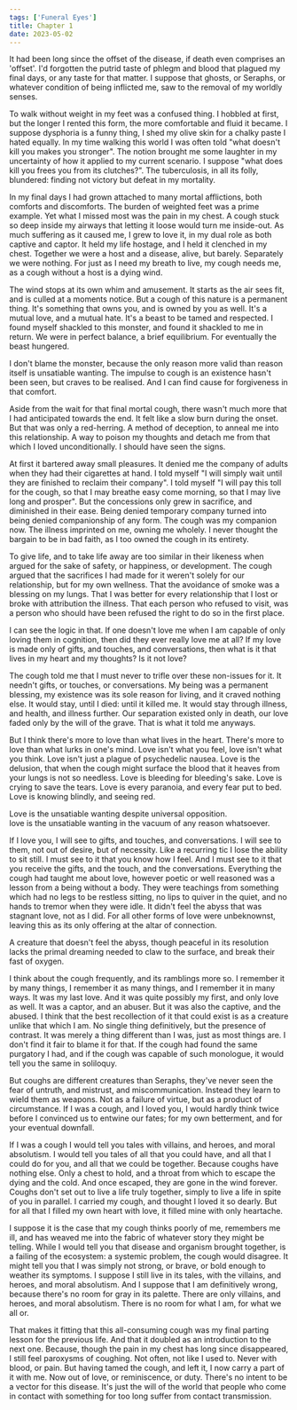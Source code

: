 ```yaml
---
tags: ['Funeral Eyes']
title: Chapter 1
date: 2023-05-02
---
```


It had been long since the offset of the disease, if death even comprises an 'offset'. I'd forgotten the putrid taste of phlegm and blood that plagued my final days, or any taste for that matter. I suppose that ghosts, or Seraphs, or whatever condition of being inflicted me, saw to the removal of my worldly senses.

To walk without weight in my feet was a confused thing. I hobbled at first, but the longer I rented this form, the more comfortable and fluid it became. I suppose dysphoria is a funny thing, I shed my olive skin for a chalky paste I hated equally. In my time walking this world I was often told "what doesn't kill you makes you stronger". The notion brought me some laughter in my uncertainty of how it applied to my current scenario. I suppose "what does kill you frees you from its clutches?". The tuberculosis, in all its folly, blundered: finding not victory but defeat in my mortality.

In my final days I had grown attached to many mortal afflictions, both comforts and discomforts. The burden of weighted feet was a prime example. Yet what I missed most was the pain in my chest. A cough stuck so deep inside my airways that letting it loose would turn me inside-out. As much suffering as it caused me, I grew to love it, in my dual role as both captive and captor. It held my life hostage, and I held it clenched in my chest. Together we were a host and a disease, alive, but barely. Separately we were nothing. For just as I need my breath to live, my cough needs me, as a cough without a host is a dying wind.

The wind stops at its own whim and amusement. It starts as the air sees fit, and is culled at a moments notice. But a cough of this nature is a permanent thing. It's something that owns you, and is owned by you as well. It's a mutual love, and a mutual hate. It's a beast to be tamed and respected. I found myself shackled to this monster, and found it shackled to me in return. We were in perfect balance, a brief equilibrium. For eventually the beast hungered.

I don't blame the monster, because the only reason more valid than reason itself is unsatiable wanting. The impulse to cough is an existence hasn't been seen, but craves to be realised. And I can find cause for forgiveness in that comfort.

Aside from the wait for that final mortal cough, there wasn't much more that I had anticipated towards the end. It felt like a slow burn during the onset. But that was only a red-herring. A method of deception, to anneal me into this relationship. A way to poison my thoughts and detach me from that which I loved unconditionally. I should have seen the signs.

At first it bartered away small pleasures. It denied me the company of adults when they had their cigarettes at hand. I told myself "I will simply wait until they are finished to reclaim their company". I told myself "I will pay this toll for the cough, so that I may breathe easy come morning, so that I may live long and prosper". But the concessions only grew in sacrifice, and diminished in their ease. Being denied temporary company turned into being denied companionship of any form. The cough was my companion now. The illness imprinted on me, owning me wholely. I never thought the bargain to be in bad faith, as I too owned the cough in its entirety.

To give life, and to take life away are too similar in their likeness when argued for the sake of safety, or happiness, or development. The cough argued that the sacrifices I had made for it weren't solely for our relationship, but for my own wellness. That the avoidance of smoke was a blessing on my lungs. That I was better for every relationship that I lost or broke with attribution the illness. That each person who refused to visit, was a person who should have been refused the right to do so in the first place.

I can see the logic in that. If one doesn't love me when I am capable of only loving them in cognition, then did they ever really love me at all? If my love is made only of gifts, and touches, and conversations, then what is it that lives in my heart and my thoughts? Is it not love?

The cough told me that I must never to trifle over these non-issues for it. It needn't gifts, or touches, or conversations. My being was a permanent blessing, my existence was its sole reason for living, and it craved nothing else. It would stay, until I died: until it killed me. It would stay through illness, and health, and illness further. Our separation existed only in death, our love faded only by the will of the grave. That is what it told me anyways.

But I think there's more to love than what lives in the heart. There's more to love than what lurks in one's mind. Love isn't what you feel, love isn't what you think. Love isn't just a plague of psychedelic nausea. Love is the delusion, that when the cough might surface the blood that it heaves from your lungs is not so needless. Love is bleeding for bleeding's sake. Love is crying to save the tears. Love is every paranoia, and every fear put to bed. Love is knowing blindly, and seeing red.

Love is the unsatiable wanting despite universal opposition.  
love is the unsatiable wanting in the vacuum of any reason whatsoever.

If I love you, I will see to gifts, and touches, and conversations. I will see to them, not out of desire, but of necessity. Like a recurring tic I lose the ability to sit still. I must see to it that you know how I feel. And I must see to it that you receive the gifts, and the touch, and the conversations. Everything the cough had taught me about love, however poetic or well reasoned was a lesson from a being without a body. They were teachings from something which had no legs to be restless sitting, no lips to quiver in the quiet, and no hands to tremor when they were idle. It didn't feel the abyss that was stagnant love, not as I did. For all other forms of love were unbeknownst, leaving this as its only offering at the altar of connection.

A creature that doesn't feel the abyss, though peaceful in its resolution lacks the primal dreaming needed to claw to the surface, and break their fast of oxygen.

I think about the cough frequently, and its ramblings more so. I remember it by many things, I remember it as many things, and I remember it in many ways. It was my last love. And it was quite possibly my first, and only love as well. It was a captor, and an abuser. But it was also the captive, and the abused. I think that the best recollection of it that could exist is as a creature unlike that which I am. No single thing definitively, but the presence of contrast. It was merely a thing different than I was, just as most things are. I don't find it fair to blame it for that. If the cough had found the same purgatory I had, and if the cough was capable of such monologue, it would tell you the same in soliloquy.

But coughs are different creatures than Seraphs, they've never seen the fear of untruth, and mistrust, and miscommunication. Instead they learn to wield them as weapons. Not as a failure of virtue, but as a product of circumstance. If I was a cough, and I loved you, I would hardly think twice before I convinced us to entwine our fates; for my own betterment, and for your eventual downfall.

If I was a cough I would tell you tales with villains, and heroes, and moral absolutism. I would tell you tales of all that you could have, and all that I could do for you, and all that we could be together. Because coughs have nothing else. Only a chest to hold, and a throat from which to escape the dying and the cold. And once escaped, they are gone in the wind forever. Coughs don't set out to live a life truly together, simply to live a life in spite of you in parallel. I carried my cough, and thought I loved it so dearly. But for all that I filled my own heart with love, it filled mine with only heartache.

I suppose it is the case that my cough thinks poorly of me, remembers me ill, and has weaved me into the fabric of whatever story they might be telling. While I would tell you that disease and organism brought together, is a failing of the ecosystem: a systemic problem, the cough would disagree. It might tell you that I was simply not strong, or brave, or bold enough to weather its symptoms. I suppose I still live in its tales, with the villains, and heroes, and moral absolutism. And I suppose that I am definitively wrong, because there's no room for gray in its palette. There are only villains, and heroes, and moral absolutism. There is no room for what I am, for what we all or.

That makes it fitting that this all-consuming cough was my final parting lesson for the previous life. And that it doubled as an introduction to the next one. Because, though the pain in my chest has long since disappeared, I still feel paroxysms of coughing. Not often, not like I used to. Never with blood, or pain. But having tamed the cough, and left it, I now carry a part of it with me. Now out of love, or reminiscence, or duty. There's no intent to be a vector for this disease. It's just the will of the world that people who come in contact with something for too long suffer from contact transmission.
